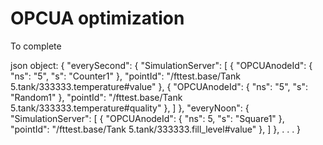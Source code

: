 
# OPCUA optimization
To complete

json object:
{
  "everySecond": {
    "SimulationServer": [
      { "OPCUAnodeId": { "ns": "5", "s": "Counter1" }, "pointId": "/fttest.base/Tank 5.tank/333333.temperature#value" },
      { "OPCUAnodeId": { "ns": "5", "s": "Random1" }, "pointId": "/fttest.base/Tank 5.tank/333333.temperature#quality" },
    ]
  },
  "everyNoon": {
    "SimulationServer": [
      { "OPCUAnodeId": { "ns": 5, "s": "Square1" }, "pointId": "/fttest.base/Tank 5.tank/333333.fill_level#value" },
    ]
  },
  .
  .
  .
}